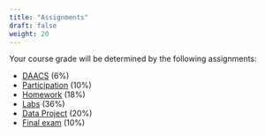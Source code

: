 ```yaml
---
title: "Assignments"
draft: false
weight: 20
---
```


Your course grade will be determined by the following assignments:

* [DAACS](/assignments/daacs) (6%)
* [Participation](/assignments/participation) (10%)
* [Homework](/assignments/homework) (18%)
* [Labs](/assignments/labs) (36%)
* [Data Project](/assignments/project) (20%)
* [Final exam](assignments/final/) (10%)
